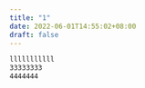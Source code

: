 ```yaml
---
title: "1"
date: 2022-06-01T14:55:02+08:00
draft: false
---
```


```markdown
lllllllllll
33333333
4444444
```